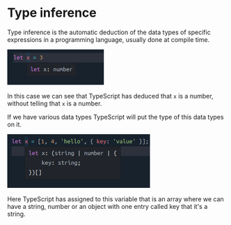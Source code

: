 # Type inference

Type inference is the automatic deduction of the data types of specific expressions in a programming language, usually done at compile time.

![](../../../.gitbook/assets/image%20%2881%29.png)

In this case we  can see that TypeScript has deduced that `x` is a number, without telling that `x` is a number.

If we have various data types TypeScript will put the type of this data types on it.

![](../../../.gitbook/assets/image%20%2883%29.png)

Here TypeScript has assigned to this variable that is an array where we can have a string, number or an object with one entry called key that it's a string.

